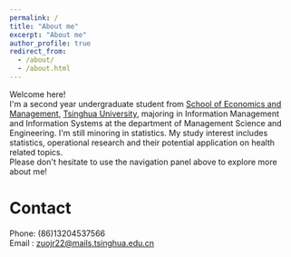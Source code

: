 ```yaml
---
permalink: /
title: "About me"
excerpt: "About me"
author_profile: true
redirect_from: 
  - /about/
  - /about.html
---
```

Welcome here!<br/>
I'm a second year undergraduate student from [School of Economics and Management](https://www.sem.tsinghua.edu.cn/en/), [Tsinghua University](https://www.tsinghua.edu.cn/en/), majoring in Information Management and Information Systems at the department of Management Science and Engineering. I'm still minoring in statistics. My study interest includes statistics, operational research and their potential application on health related topics.<br/>
Please don't hesitate to use the navigation panel above to explore more about me!<br/>

Contact
======
Phone: (86)13204537566<br/>
Email : zuojr22@mails.tsinghua.edu.cn<br/>


